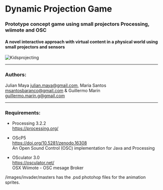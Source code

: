 # Dynamic Projection Game
### Prototype concept game using small projectors Processing, wiimote and OSC
#### A novel interactive approach with virtual content in a physical world using small projectors and sensors
![Kidsprojecting](https://github.com/mayait/Dynamic-Projection-Game-Processing/blob/master/images/readme/childs_projecting.png)
- - - -

###  Authors: ###
Julian Maya julian.maya@gmail.com, Maria Santos msantosbaranco@gmail.com & Guillermo Marin guillermo.marin.g@gmail.com
- - - -
###  Requirements: 

* Processing 3.2.2 		
  https://processing.org/	
  			
* OScP5 				
  https://doi.org/10.5281/zenodo.16308		
  An Open Sound Control (OSC) implementation for Java and Processing
  
* OSculator 3.0			
  https://osculator.net/						
  OSX Wiimote - OSC mesage Broker


/images/invader/masters
has the .psd photohop files for the animation sprites.
